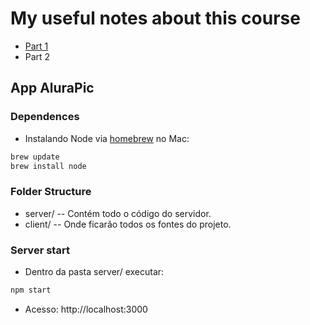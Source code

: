 
# My useful notes about this course

* [Part 1](https://github.com/jordanamorais/alura-angular2/tree/master/module-I)
* Part 2

## App AluraPic

### Dependences

* Instalando Node via [homebrew](https://brew.sh/) no Mac:

```javascript
brew update
brew install node
```

### Folder Structure

* server/ -- Contém todo o código do servidor.
* client/ -- Onde ficarão todos os fontes do projeto.

### Server start

* Dentro da pasta server/ executar:

```javascript
npm start
```

* Acesso: http://localhost:3000
